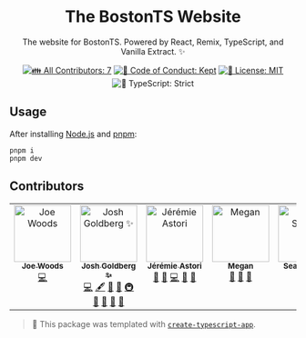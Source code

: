 <h1 align="center">The BostonTS Website</h1>

<p align="center">
	The website for BostonTS.
	Powered by React, Remix, TypeScript, and Vanilla Extract. ✨
</p>

<p align="center">
	<!-- prettier-ignore-start -->
	<!-- ALL-CONTRIBUTORS-BADGE:START - Do not remove or modify this section -->
	<a href="#contributors" target="_blank"><img alt="👪 All Contributors: 7" src="https://img.shields.io/badge/%F0%9F%91%AA_all_contributors-7-21bb42.svg" /></a>
<!-- ALL-CONTRIBUTORS-BADGE:END -->
	<!-- prettier-ignore-end -->
	<a href="https://github.com/JoshuaKGoldberg/boston-ts-website/blob/main/.github/CODE_OF_CONDUCT.md" target="_blank"><img alt="🤝 Code of Conduct: Kept" src="https://img.shields.io/badge/%F0%9F%A4%9D_code_of_conduct-kept-21bb42" /></a>
	<a href="https://github.com/JoshuaKGoldberg/boston-ts-website/blob/main/LICENSE.md" target="_blank"><img alt="📝 License: MIT" src="https://img.shields.io/badge/%F0%9F%93%9D_license-MIT-21bb42.svg"></a>
	<img alt="💪 TypeScript: Strict" src="https://img.shields.io/badge/%F0%9F%92%AA_typescript-strict-21bb42.svg" />
</p>

## Usage

After installing [Node.js](https://nodejs.org) and [pnpm](https://pnpm.io):

```shell
pnpm i
pnpm dev
```

## Contributors

<!-- spellchecker: disable -->
<!-- ALL-CONTRIBUTORS-LIST:START - Do not remove or modify this section -->
<!-- prettier-ignore-start -->
<!-- markdownlint-disable -->
<table>
  <tbody>
    <tr>
      <td align="center" valign="top" width="14.28%"><a href="https://joewoods.dev"><img src="https://avatars.githubusercontent.com/u/7093793?v=4?s=100" width="100px;" alt="Joe Woods"/><br /><sub><b>Joe Woods</b></sub></a><br /><a href="https://github.com/SquiggleTools/boston-ts-website/commits?author=tjwds" title="Code">💻</a></td>
      <td align="center" valign="top" width="14.28%"><a href="http://www.joshuakgoldberg.com/"><img src="https://avatars.githubusercontent.com/u/3335181?v=4?s=100" width="100px;" alt="Josh Goldberg ✨"/><br /><sub><b>Josh Goldberg ✨</b></sub></a><br /><a href="https://github.com/SquiggleTools/boston-ts-website/commits?author=JoshuaKGoldberg" title="Code">💻</a> <a href="#content-JoshuaKGoldberg" title="Content">🖋</a> <a href="https://github.com/SquiggleTools/boston-ts-website/commits?author=JoshuaKGoldberg" title="Documentation">📖</a> <a href="#ideas-JoshuaKGoldberg" title="Ideas, Planning, & Feedback">🤔</a> <a href="#infra-JoshuaKGoldberg" title="Infrastructure (Hosting, Build-Tools, etc)">🚇</a> <a href="#maintenance-JoshuaKGoldberg" title="Maintenance">🚧</a> <a href="#projectManagement-JoshuaKGoldberg" title="Project Management">📆</a> <a href="#tool-JoshuaKGoldberg" title="Tools">🔧</a> <a href="https://github.com/SquiggleTools/boston-ts-website/issues?q=author%3AJoshuaKGoldberg" title="Bug reports">🐛</a></td>
      <td align="center" valign="top" width="14.28%"><a href="https://jeremie.astori.fr"><img src="https://avatars.githubusercontent.com/u/113730?v=4?s=100" width="100px;" alt="Jérémie Astori"/><br /><sub><b>Jérémie Astori</b></sub></a><br /><a href="#maintenance-astorije" title="Maintenance">🚧</a> <a href="#design-astorije" title="Design">🎨</a> <a href="https://github.com/SquiggleTools/boston-ts-website/commits?author=astorije" title="Code">💻</a> <a href="https://github.com/SquiggleTools/boston-ts-website/issues?q=author%3Aastorije" title="Bug reports">🐛</a> <a href="#ideas-astorije" title="Ideas, Planning, & Feedback">🤔</a></td>
      <td align="center" valign="top" width="14.28%"><a href="https://github.com/git-megan"><img src="https://avatars.githubusercontent.com/u/114352576?v=4?s=100" width="100px;" alt="Megan"/><br /><sub><b>Megan</b></sub></a><br /><a href="#maintenance-git-megan" title="Maintenance">🚧</a> <a href="#ideas-git-megan" title="Ideas, Planning, & Feedback">🤔</a> <a href="https://github.com/SquiggleTools/boston-ts-website/issues?q=author%3Agit-megan" title="Bug reports">🐛</a></td>
      <td align="center" valign="top" width="14.28%"><a href="https://github.com/SeanSanker"><img src="https://avatars.githubusercontent.com/u/9062489?v=4?s=100" width="100px;" alt="Sean Sanker"/><br /><sub><b>Sean Sanker</b></sub></a><br /><a href="https://github.com/SquiggleTools/boston-ts-website/commits?author=seansanker" title="Code">💻</a></td>
      <td align="center" valign="top" width="14.28%"><a href="http://xav.ie"><img src="https://avatars.githubusercontent.com/u/12320165?v=4?s=100" width="100px;" alt="Xavier Ruiz"/><br /><sub><b>Xavier Ruiz</b></sub></a><br /><a href="https://github.com/SquiggleTools/boston-ts-website/commits?author=xav-ie" title="Code">💻</a></td>
      <td align="center" valign="top" width="14.28%"><a href="https://github.com/hadleygarrett"><img src="https://avatars.githubusercontent.com/u/124802365?v=4?s=100" width="100px;" alt="hadleygarrett"/><br /><sub><b>hadleygarrett</b></sub></a><br /><a href="https://github.com/SquiggleTools/boston-ts-website/commits?author=hadleygarrett" title="Code">💻</a></td>
    </tr>
  </tbody>
</table>

<!-- markdownlint-restore -->
<!-- prettier-ignore-end -->

<!-- ALL-CONTRIBUTORS-LIST:END -->
<!-- spellchecker: enable -->

<!-- You can remove this notice if you don't want it 🙂 no worries! -->

> 💙 This package was templated with [`create-typescript-app`](https://github.com/JoshuaKGoldberg/create-typescript-app).
